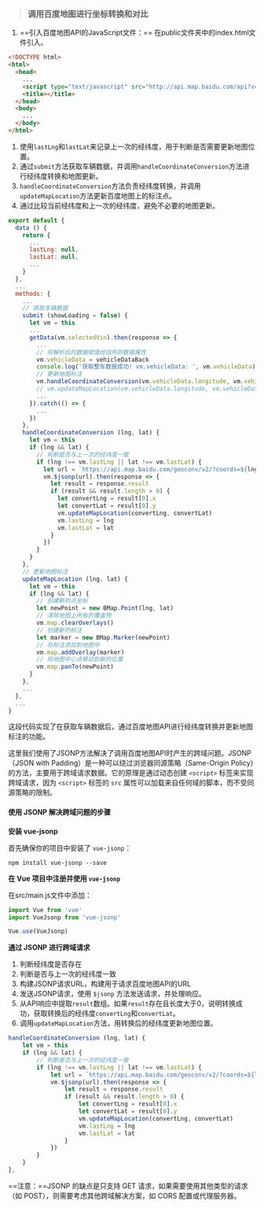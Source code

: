 > ### 调用百度地图进行坐标转换和对比

1. ==引入百度地图API的JavaScript文件：==  在public文件夹中的index.html文件引入。

```html
<!DOCTYPE html>
<html>
  <head>
    ...
    <script type="text/javascript" src="http://api.map.baidu.com/api?v=3.0&ak=r73mrbQGd0dqmaZ7RYg9ReGGhM93RToo"></script>
    <title></title>
  </head>
  <body>
    ...
  </body>
</html>
```

1. 使用`lastLng`和`lastLat`来记录上一次的经纬度，用于判断是否需要更新地图位置。
2. 通过`submit`方法获取车辆数据，并调用`handleCoordinateConversion`方法进行经纬度转换和地图更新。
3. `handleCoordinateConversion`方法负责经纬度转换，并调用`updateMapLocation`方法更新百度地图上的标注点。
4. 通过比较当前经纬度和上一次的经纬度，避免不必要的地图更新。

```js
export default {
  data () {
    return {
      ...
      lastLng: null,
      lastLat: null,
      ...
    }
  },
  ...
  methods: {
    ...
    // 获取车辆数据
    submit (showLoading = false) {
      let vm = this
      ...
      getData(vm.selectedVin).then(response => {
        ...
        // 将解析后的数据赋值给组件的数据属性
        vm.vehicleData = vehicleDataBack
        console.log('获取整车数据成功! vm.vehicleData: ', vm.vehicleData)
        // 更新地图标注
        vm.handleCoordinateConversion(vm.vehicleData.longitude, vm.vehicleData.latitude)
        // vm.updateMapLocation(vm.vehicleData.longitude, vm.vehicleData.latitude)
        ...
      }).catch(() => {
        ...
      })
    },
    handleCoordinateConversion (lng, lat) {
      let vm = this
      if (lng && lat) {
        // 判断是否与上一次的经纬度一致
        if (lng !== vm.lastLng || lat !== vm.lastLat) {
          let url = `https://api.map.baidu.com/geoconv/v2/?coords=${lng},${lat}&model=2&ak=r73mrbQGd0dqmaZ7RYg9ReGGhM93RToo`
          vm.$jsonp(url).then(response => {
            let result = response.result
            if (result && result.length > 0) {
              let convertLng = result[0].x
              let convertLat = result[0].y
              vm.updateMapLocation(convertLng, convertLat)
              vm.lastLng = lng
              vm.lastLat = lat
            }
          })
        }
      }
    },
    // 更新地图标注
    updateMapLocation (lng, lat) {
      let vm = this
      if (lng && lat) {
        // 创建新的点坐标
        let newPoint = new BMap.Point(lng, lat)
        // 清除地图上所有的覆盖物
        vm.map.clearOverlays()
        // 创建新的标注
        let marker = new BMap.Marker(newPoint)
        // 将标注添加到地图中
        vm.map.addOverlay(marker)
        // 将地图中心点移动到新的位置
        vm.map.panTo(newPoint)
      }
    },
    ...
  },
  ...
}
```

这段代码实现了在获取车辆数据后，通过百度地图API进行经纬度转换并更新地图标注的功能。

这里我们使用了JSONP方法解决了调用百度地图API时产生的跨域问题。JSONP（JSON with Padding）是一种可以绕过浏览器同源策略（Same-Origin Policy）的方法，主要用于跨域请求数据。它的原理是通过动态创建 `<script>` 标签来实现跨域请求，因为 `<script>` 标签的 `src` 属性可以加载来自任何域的脚本，而不受同源策略的限制。

#### 使用 JSONP 解决跨域问题的步骤

**安装 vue-jsonp**

首先确保你的项目中安装了 `vue-jsonp`：

```
npm install vue-jsonp --save
```

**在 Vue 项目中注册并使用 `vue-jsonp`**

在src/main.js文件中添加：

```js
import Vue from 'vue'
import VueJsonp from 'vue-jsonp'

Vue.use(VueJsonp)
```

**通过 JSONP 进行跨域请求**

1. 判断经纬度是否存在
2. 判断是否与上一次的经纬度一致
3. 构建JSONP请求URL，构建用于请求百度地图API的URL
4. 发送JSONP请求，使用 `$jsonp` 方法发送请求，并处理响应。
5. 从API响应中提取`result`数组。如果`result`存在且长度大于0，说明转换成功，获取转换后的经纬度`convertLng`和`convertLat`。
6. 调用`updateMapLocation`方法，用转换后的经纬度更新地图位置。

```js
handleCoordinateConversion (lng, lat) {
    let vm = this
    if (lng && lat) {
        // 判断是否与上一次的经纬度一致
        if (lng !== vm.lastLng || lat !== vm.lastLat) {
            let url = `https://api.map.baidu.com/geoconv/v2/?coords=${lng},${lat}&model=2&ak=r73mrbQGd0dqmaZ7RYg9ReGGhM93RToo`
            vm.$jsonp(url).then(response => {
                let result = response.result
                if (result && result.length > 0) {
                    let convertLng = result[0].x
                    let convertLat = result[0].y
                    vm.updateMapLocation(convertLng, convertLat)
                    vm.lastLng = lng
                    vm.lastLat = lat
                }
            })
        }
    }
},
```

==注意：==JSONP 的缺点是只支持 GET 请求，如果需要使用其他类型的请求（如 POST），则需要考虑其他跨域解决方案，如 CORS 配置或代理服务器。